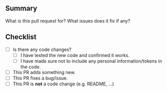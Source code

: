 ## Summary

What is this pull request for? What issues does it fix if any?

## Checklist

<!-- Put an x inside [ ] to select it, like so: [x], without any spaces-->

- [ ] Is there any code changes?
    - [ ] I have tested the new code and confirmed it works.
    - [ ] I have made sure not to include any personal information/tokens in the code.
- [ ] This PR adds something new.
- [ ] This PR fixes a bug/issue.
- [ ] This PR is **not** a code change (e.g. README, ...)